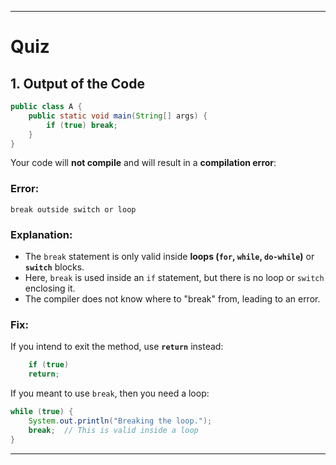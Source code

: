 
---

# Quiz

## 1. Output of the Code

```java
public class A { 
	public static void main(String[] args) { 
		if (true) break; 
	} 
}
```

Your code will **not compile** and will result in a **compilation error**:
### **Error:**

```
break outside switch or loop
```

### **Explanation:**

- The `break` statement is only valid inside **loops (`for`, `while`, `do-while`)** or **`switch`** blocks.
- Here, `break` is used inside an `if` statement, but there is no loop or `switch` enclosing it.
- The compiler does not know where to "break" from, leading to an error.

### **Fix:**

If you intend to exit the method, use **`return`** instead:

```java
    if (true)
    return;
```

If you meant to use `break`, then you need a loop:

```java
while (true) {
    System.out.println("Breaking the loop.");
    break;  // This is valid inside a loop
}
```

---

